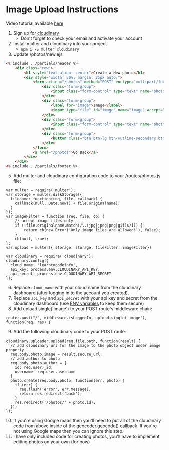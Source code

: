 # Image Upload Instructions
Video tutorial available [here](https://youtu.be/RHd4rP9U9SA)
1. Sign up for [cloudinary](https://cloudinary.com/)
    - Don't forget to check your email and activate your account
2. Install multer and cloudinary into your project
    - `npm i -S multer cloudinary`
3. Update /photos/new.ejs
```HTML
<% include ../partials/header %>
    <div class="row">
        <h1 style="text-align: center">Create a New photo</h1>
        <div style="width: 30%; margin: 25px auto;">
            <form action="/photos" method="POST" enctype="multipart/form-data">
                <div class="form-group">
                    <input class="form-control" type="text" name="photo[name]" placeholder="name">
                </div>
                <div class="form-group">
                    <label for="image">Image</label>
                    <input type="file" id="image" name="image" accept="image/*" required>
                </div>
                <div class="form-group">
                    <input class="form-control" type="text" name="photo[description]" placeholder="description">
                </div>
                <div class="form-group">
                    <button class="btn btn-lg btn-outline-secondary btn-block">Submit!</button>
                </div>
            </form>
            <a href="/photos">Go Back</a>
        </div>
    </div>
<% include ../partials/footer %>


```
5. Add multer and cloudinary configuration code to your /routes/photos.js file:
```JS
var multer = require('multer');
var storage = multer.diskStorage({
  filename: function(req, file, callback) {
    callback(null, Date.now() + file.originalname);
  }
});
var imageFilter = function (req, file, cb) {
    // accept image files only
    if (!file.originalname.match(/\.(jpg|jpeg|png|gif)$/i)) {
        return cb(new Error('Only image files are allowed!'), false);
    }
    cb(null, true);
};
var upload = multer({ storage: storage, fileFilter: imageFilter})

var cloudinary = require('cloudinary');
cloudinary.config({ 
  cloud_name: 'learntocodeinfo', 
  api_key: process.env.CLOUDINARY_API_KEY, 
  api_secret: process.env.CLOUDINARY_API_SECRET
});
```
6. Replace `cloud_name` with your cloud name from the cloudinary dashboard (after logging in to the account you created). 
7. Replace `api_key` and `api_secret` with your api key and secret from the cloudinary dashboard (use [ENV variables](https://github.com/motdotla/dotenv) to keep them secure)
8. Add upload.single('image') to your POST route's middleware chain:
```JS
router.post("/", middleware.isLoggedIn, upload.single('image'), function(req, res) {
```
9. Add the following cloudinary code to your POST route:
```JS
cloudinary.uploader.upload(req.file.path, function(result) {
  // add cloudinary url for the image to the photo object under image property
  req.body.photo.image = result.secure_url;
  // add author to photo
  req.body.photo.author = {
    id: req.user._id,
    username: req.user.username
  }
  photo.create(req.body.photo, function(err, photo) {
    if (err) {
      req.flash('error', err.message);
      return res.redirect('back');
    }
    res.redirect('/photos/' + photo.id);
  });
});
```
10. If you're using Google maps then you'll need to put all of the cloudinary code from above inside of the geocoder.geocode() callback. If you're not using Google maps then you can ignore this step.
11. I have only included code for creating photos, you'll have to implement editing photos on your own (for now)
